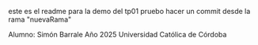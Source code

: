 este es el readme para la demo del tp01
pruebo hacer un commit desde la rama "nuevaRama"

Alumno: Simón Barrale
Año 2025
Universidad Católica de Córdoba